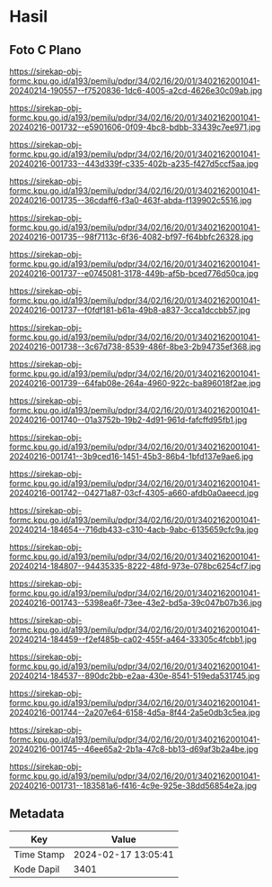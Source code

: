 # Hasil

## Foto C Plano

https://sirekap-obj-formc.kpu.go.id/a193/pemilu/pdpr/34/02/16/20/01/3402162001041-20240214-190557--f7520836-1dc6-4005-a2cd-4626e30c09ab.jpg

https://sirekap-obj-formc.kpu.go.id/a193/pemilu/pdpr/34/02/16/20/01/3402162001041-20240216-001732--e5901606-0f09-4bc8-bdbb-33439c7ee971.jpg

https://sirekap-obj-formc.kpu.go.id/a193/pemilu/pdpr/34/02/16/20/01/3402162001041-20240216-001733--443d339f-c335-402b-a235-f427d5ccf5aa.jpg

https://sirekap-obj-formc.kpu.go.id/a193/pemilu/pdpr/34/02/16/20/01/3402162001041-20240216-001735--36cdaff6-f3a0-463f-abda-f139902c5516.jpg

https://sirekap-obj-formc.kpu.go.id/a193/pemilu/pdpr/34/02/16/20/01/3402162001041-20240216-001735--98f7113c-6f36-4082-bf97-f64bbfc26328.jpg

https://sirekap-obj-formc.kpu.go.id/a193/pemilu/pdpr/34/02/16/20/01/3402162001041-20240216-001737--e0745081-3178-449b-af5b-bced776d50ca.jpg

https://sirekap-obj-formc.kpu.go.id/a193/pemilu/pdpr/34/02/16/20/01/3402162001041-20240216-001737--f0fdf181-b61a-49b8-a837-3cca1dccbb57.jpg

https://sirekap-obj-formc.kpu.go.id/a193/pemilu/pdpr/34/02/16/20/01/3402162001041-20240216-001738--3c67d738-8539-486f-8be3-2b94735ef368.jpg

https://sirekap-obj-formc.kpu.go.id/a193/pemilu/pdpr/34/02/16/20/01/3402162001041-20240216-001739--64fab08e-264a-4960-922c-ba896018f2ae.jpg

https://sirekap-obj-formc.kpu.go.id/a193/pemilu/pdpr/34/02/16/20/01/3402162001041-20240216-001740--01a3752b-19b2-4d91-961d-fafcffd95fb1.jpg

https://sirekap-obj-formc.kpu.go.id/a193/pemilu/pdpr/34/02/16/20/01/3402162001041-20240216-001741--3b9ced16-1451-45b3-86b4-1bfd137e9ae6.jpg

https://sirekap-obj-formc.kpu.go.id/a193/pemilu/pdpr/34/02/16/20/01/3402162001041-20240216-001742--04271a87-03cf-4305-a660-afdb0a0aeecd.jpg

https://sirekap-obj-formc.kpu.go.id/a193/pemilu/pdpr/34/02/16/20/01/3402162001041-20240214-184654--716db433-c310-4acb-9abc-6135659cfc9a.jpg

https://sirekap-obj-formc.kpu.go.id/a193/pemilu/pdpr/34/02/16/20/01/3402162001041-20240214-184807--94435335-8222-48fd-973e-078bc6254cf7.jpg

https://sirekap-obj-formc.kpu.go.id/a193/pemilu/pdpr/34/02/16/20/01/3402162001041-20240216-001743--5398ea6f-73ee-43e2-bd5a-39c047b07b36.jpg

https://sirekap-obj-formc.kpu.go.id/a193/pemilu/pdpr/34/02/16/20/01/3402162001041-20240214-184459--f2ef485b-ca02-455f-a464-33305c4fcbb1.jpg

https://sirekap-obj-formc.kpu.go.id/a193/pemilu/pdpr/34/02/16/20/01/3402162001041-20240214-184537--890dc2bb-e2aa-430e-8541-519eda531745.jpg

https://sirekap-obj-formc.kpu.go.id/a193/pemilu/pdpr/34/02/16/20/01/3402162001041-20240216-001744--2a207e64-6158-4d5a-8f44-2a5e0db3c5ea.jpg

https://sirekap-obj-formc.kpu.go.id/a193/pemilu/pdpr/34/02/16/20/01/3402162001041-20240216-001745--46ee65a2-2b1a-47c8-bb13-d69af3b2a4be.jpg

https://sirekap-obj-formc.kpu.go.id/a193/pemilu/pdpr/34/02/16/20/01/3402162001041-20240216-001731--183581a6-f416-4c9e-925e-38dd56854e2a.jpg


## Metadata

| Key        | Value               |
| ---------- | ------------------- |
| Time Stamp | 2024-02-17 13:05:41 |
| Kode Dapil | 3401                |



